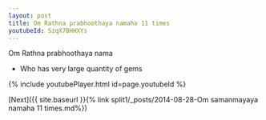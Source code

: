 ```yaml
---
layout: post
title: Om Rathna prabhoothaya namaha 11 times
youtubeId: SzqX7BHHXYs
---
```

 
 
Om Rathna prabhoothaya nama 
 
 -  Who has very large quantity of gems 
 
  
 
  
 
 
 
 
 
 


{% include youtubePlayer.html id=page.youtubeId %}
 
[Next]({{ site.baseurl }}{% link  split1/_posts/2014-08-28-Om samanmayaya namaha 11 times.md%})
 
